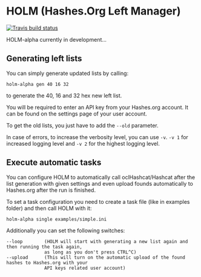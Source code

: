 # HOLM (Hashes.Org Left Manager)

[![Travis build status](https://travis-ci.org/s3inlc/holm.svg?branch=master)](https://travis-ci.org/s3inlc/holm)

HOLM-alpha currently in development...

## Generating left lists

You can simply generate updated lists by calling:
```
holm-alpha gen 40 16 32
```
to generate the 40, 16 and 32 hex new left list.

You will be required to enter an API key from your Hashes.org account. It can be found on the settings page of your user account.

To get the old lists, you just have to add the ```--old``` parameter. 

In case of errors, to increase the verbosity level, you can use ```-v```. ```-v 1``` for increased logging level and ```-v 2``` for the highest logging level.

## Execute automatic tasks

You can configure HOLM to automatically call oclHashcat/Hashcat after the list generation with given settings and even upload founds automatically to Hashes.org after the run is finished.

To set a task configuration you need to create a task file (like in examples folder) and then call HOLM with it:
```
holm-alpha single examples/simple.ini
```
Additionally you can set the following switches:
```
--loop        (HOLM will start with generating a new list again and then running the task again, 
              as long as you don't press CTRL^C)
--upload      (This will turn on the automatic upload of the found hashes to Hashes.org with your 
              API keys related user account)
```
